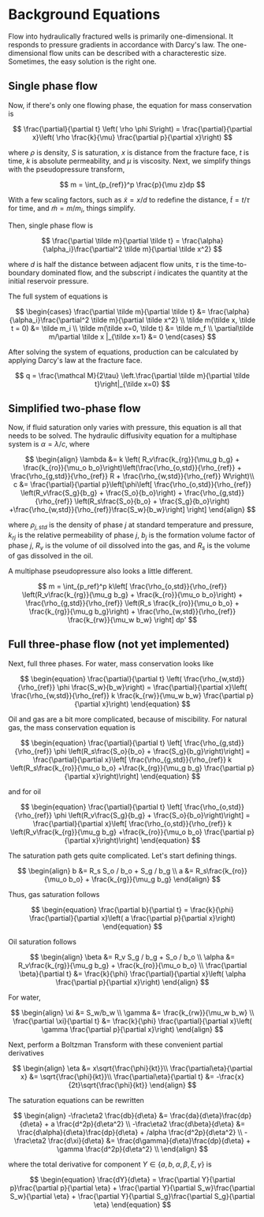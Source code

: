 # Background Equations

Flow into hydraulically fractured wells is primarily one-dimensional. It
responds to pressure gradients in accordance with Darcy's law. The
one-dimensional flow units can be described with a characterestic size.
Sometimes, the easy solution is the right one.

## Single phase flow

Now, if there's only one flowing phase, the equation for mass conservation is

$$
\frac{\partial}{\partial t} \left( \rho \phi S\right) = \frac{\partial}{\partial x}\left( \rho \frac{k}{\mu} \frac{\partial p}{\partial x}\right)
$$

where $\rho$ is density, $S$ is saturation, $x$ is distance from the fracture
face, $t$ is time, $k$ is absolute permeability, and $\mu$ is viscosity. Next,
we simplify things with the pseudopressure transform,

$$
m = \int_{p_{ref}}^p \frac{p}{\mu z}dp
$$

With a few scaling factors, such as $\tilde x = x/d$ to redefine the distance,
$\tilde t= t/\tau$ for time, and $\tilde m = m / m_i$, things simplify.

Then, single phase flow is

$$
\frac{\partial \tilde m}{\partial \tilde t} = \frac{\alpha}{\alpha_i}\frac{\partial^2 \tilde m}{\partial \tilde x^2}
$$

where $d$ is half the distance between adjacent flow units, $\tau$ is the
time-to-boundary dominated flow, and the subscript $i$ indicates the quantity at
the initial reservoir pressure.

The full system of equations is

$$
\begin{cases}
\frac{\partial \tilde m}{\partial \tilde t} &= \frac{\alpha}{\alpha_i}\frac{\partial^2 \tilde m}{\partial \tilde x^2} \\
\tilde m(\tilde x, \tilde t = 0) &= \tilde m_i \\
\tilde m(\tilde x=0, \tilde t) &= \tilde m_f \\
\partial\tilde m/\partial \tilde x |_{\tilde x=1} &= 0
\end{cases}
$$

After solving the system of equations, production can be calculated by applying
Darcy's law at the fracture face.

$$
q = \frac{\mathcal M}{2\tau} \left.\frac{\partial \tilde m}{\partial \tilde t}\right|_{\tilde x=0}
$$

## Simplified two-phase flow

Now, if fluid saturation only varies with pressure, this equation is all that
needs to be solved. The hydraulic diffusivity equation for a multiphase system
is $\alpha=\lambda / c$, where

$$
\begin{align}
\lambda &= k \left( R_v\frac{k_{rg}}{\mu_g b_g} + \frac{k_{ro}}{\mu_o b_o}\right)\left(\frac{\rho_{o,std}}{\rho_{ref}} + \frac{\rho_{g,std}}{\rho_{ref}} R + \frac{\rho_{w,std}}{\rho_{ref}} W\right)\\
c &= \frac{\partial}{\partial p}\left[\phi\left[
    \frac{\rho_{o,std}}{\rho_{ref}} \left(R_v\frac{S_g}{b_g} + \frac{S_o}{b_o}\right)
    + \frac{\rho_{g,std}}{\rho_{ref}} \left(R_s\frac{S_o}{b_o} + \frac{S_g}{b_o}\right)
    +\frac{\rho_{w,std}}{\rho_{ref}}\frac{S_w}{b_w}\right]
\right]
\end{align}
$$

where $\rho_{j,std}$ is the density of phase $j$ at standard temperature and
pressure, $k_{rj}$ is the relative permeability of phase $j$, $b_j$ is the
formation volume factor of phase $j$, $R_v$ is the volume of oil dissolved into
the gas, and $R_s$ is the volume of gas dissolved in the oil.

A multiphase pseudopressure also looks a little different.

$$
m = \int_{p_ref}^p k\left[
    \frac{\rho_{o,std}}{\rho_{ref}} \left(R_v\frac{k_{rg}}{\mu_g b_g} + \frac{k_{ro}}{\mu_o b_o}\right)
    + \frac{\rho_{g,std}}{\rho_{ref}} \left(R_s \frac{k_{ro}}{\mu_o b_o} + \frac{k_{rg}}{\mu_g b_g}\right)
    + \frac{\rho_{w,std}}{\rho_{ref}} \frac{k_{rw}}{\mu_w b_w}
\right] dp'
$$

## Full three-phase flow (not yet implemented)

Next, full three phases. For water, mass conservation looks like

$$
\begin{equation}
\frac{\partial}{\partial t} \left( \frac{\rho_{w,std}}{\rho_{ref}} \phi \frac{S_w}{b_w}\right) = \frac{\partial}{\partial x}\left( \frac{\rho_{w,std}}{\rho_{ref}} k \frac{k_{rw}}{\mu_w b_w} \frac{\partial p}{\partial x}\right)
\end{equation}
$$

Oil and gas are a bit more complicated, because of miscibility. For natural gas,
the mass conservation equation is

$$
\begin{equation}
\frac{\partial}{\partial t} \left[ \frac{\rho_{g,std}}{\rho_{ref}} \phi \left(R_s\frac{S_o}{b_o} + \frac{S_g}{b_g}\right)\right]
= \frac{\partial}{\partial x}\left[
    \frac{\rho_{g,std}}{\rho_{ref}} k \left(R_s\frac{k_{ro}}{\mu_o b_o} +\frac{k_{rg}}{\mu_g b_g} \frac{\partial p}{\partial x}\right)\right]
\end{equation}
$$

and for oil

$$
\begin{equation}
\frac{\partial}{\partial t} \left[ \frac{\rho_{o,std}}{\rho_{ref}} \phi \left(R_v\frac{S_g}{b_g} + \frac{S_o}{b_o}\right)\right]
= \frac{\partial}{\partial x}\left[
    \frac{\rho_{o,std}}{\rho_{ref}} k \left(R_v\frac{k_{rg}}{\mu_g b_g} +\frac{k_{ro}}{\mu_o b_o} \frac{\partial p}{\partial x}\right)\right]
\end{equation}
$$

<!--\label{oil-sat} -->

The saturation path gets quite complicated. Let's start defining things.

$$
\begin{align}
b &= R_s S_o / b_o + S_g / b_g \\
a &= R_s\frac{k_{ro}}{\mu_o b_o} + \frac{k_{rg}}{\mu_g b_g}
\end{align}
$$

Thus, gas saturation follows

$$
\begin{equation}
\frac{\partial b}{\partial t} = \frac{k}{\phi} \frac{\partial}{\partial x}\left( a \frac{\partial p}{\partial x}\right)
\end{equation}
$$

Oil saturation follows

$$
\begin{align}
\beta &= R_v S_g / b_g + S_o / b_o \\
\alpha &= R_v\frac{k_{rg}}{\mu_g b_g} + \frac{k_{ro}}{\mu_o b_o} \\
\frac{\partial \beta}{\partial t} &= \frac{k}{\phi} \frac{\partial}{\partial x}\left( \alpha \frac{\partial p}{\partial x}\right)
\end{align}
$$

For water,

$$
\begin{align}
\xi &= S_w/b_w \\
\gamma &= \frac{k_{rw}}{\mu_w b_w} \\
\frac{\partial \xi}{\partial t} &= \frac{k}{\phi} \frac{\partial}{\partial x}\left( \gamma \frac{\partial p}{\partial x}\right)
\end{align}
$$

Next, perform a Boltzman Transform with these convenient partial derivatives

$$
\begin{align}
\eta &= x\sqrt{\frac{\phi}{kt}}\\
\frac{\partial\eta}{\partial x} &= \sqrt{\frac{\phi}{kt}}\\
\frac{\partial\eta}{\partial t} &= -\frac{x}{2t}\sqrt{\frac{\phi}{kt}}
\end{align}
$$

The saturation equations can be rewritten

$$
\begin{align}
-\frac\eta2 \frac{db}{d\eta} &= \frac{da}{d\eta}\frac{dp}{d\eta} + a \frac{d^2p}{d\eta^2} \\
-\frac\eta2 \frac{d\beta}{d\eta} &= \frac{d\alpha}{d\eta}\frac{dp}{d\eta} + /alpha \frac{d^2p}{d\eta^2} \\
-\frac\eta2 \frac{d\xi}{d\eta} &= \frac{d\gamma}{d\eta}\frac{dp}{d\eta} + \gamma \frac{d^2p}{d\eta^2} \\
\end{align}
$$

where the total derivative for component $Y\in\{a,b,\alpha,\beta,\xi,\gamma\}$
is

$$
\begin{equation}
\frac{dY}{d\eta} = \frac{\partial Y}{\partial p}\frac{\partial p}{\partial \eta} +
\frac{\partial Y}{\partial S_w}\frac{\partial S_w}{\partial \eta} +
\frac{\partial Y}{\partial S_g}\frac{\partial S_g}{\partial \eta}
\end{equation}
$$
